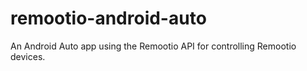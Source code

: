 # remootio-android-auto
An Android Auto app using the Remootio API for controlling Remootio devices.